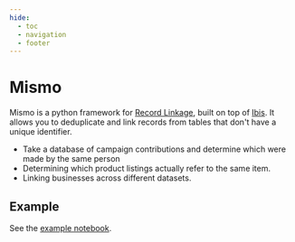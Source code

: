 ```yaml
---
hide:
  - toc
  - navigation
  - footer
---
```


# Mismo

Mismo is a python framework for
[Record Linkage](https://en.wikipedia.org/wiki/Record_linkage), built on top
of [Ibis](https://ibis-project.org/). It allows you to deduplicate and link
records from tables that don't have a unique identifier.

- Take a database of campaign contributions and determine which
  were made by the same person
- Determining which product listings actually refer to the same item.
- Linking businesses across different datasets.

## Example

See the [example notebook](examples/patent_deduplication.ipynb).
